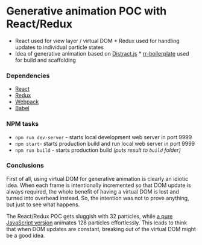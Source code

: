 # Generative animation POC with React/Redux

  * React used for view layer / virtual DOM
  * Redux used for handling updates to individual particle states
  * Idea of generative animation based on [Distract.js](https://github.com/unkhz/Distract.js)
  * [rr-boilerplate](https://github.com/a-tarasyuk/rr-boilerplate.git) used for build and scaffolding

### Dependencies

  * [React](https://facebook.github.io/react)
  * [Redux](https://github.com/rackt/redux)
  * [Webpack](https://webpack.github.io)
  * [Babel](https://babeljs.io)

### NPM tasks

- `npm run dev-server` - starts local development web server in port 9999
- `npm start`- starts production build and run local web server in port 9999
- `npm run build` - starts production build *(puts result to `build` folder)*

### Conclusions

First of all, using virtual DOM for generative animation is clearly an idiotic idea.
When each frame is intentionally incremented so that DOM update is always required,
the whole benefit of having a virtual DOM is lost and turned into overhead instead.
So, the intention was not to prove anything, but just to see what happens.

The React/Redux POC gets sluggish with 32 particles, while [a pure JavaScript version](https://run.plnkr.co/REZbLY5yxpmwF4SK/)
animates 128 particles effortlessly. This leads to think that when DOM updates
are constant, breaking out of the virtual DOM might be a good idea.
